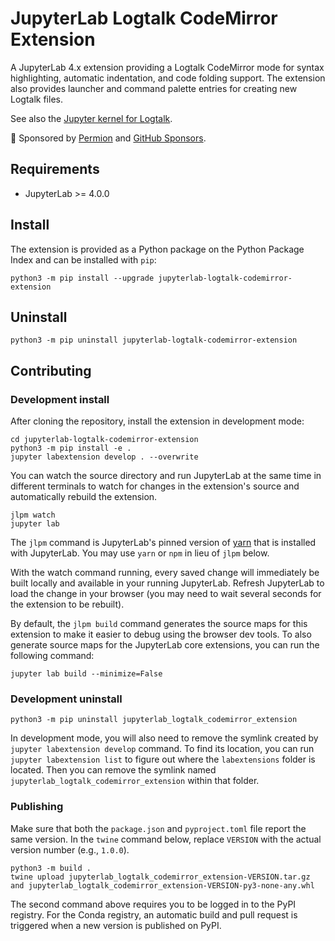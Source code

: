 # JupyterLab Logtalk CodeMirror Extension

A JupyterLab 4.x extension providing a Logtalk CodeMirror mode for syntax highlighting, automatic indentation, and code folding support. The extension also provides launcher and command palette entries for creating new Logtalk files.

See also the [Jupyter kernel for Logtalk](https://github.com/LogtalkDotOrg/logtalk-jupyter-kernel).

🙏 Sponsored by [Permion](https://permion.ai/) and [GitHub Sponsors](https://github.com/sponsors/pmoura).

## Requirements

- JupyterLab >= 4.0.0

## Install

The extension is provided as a Python package on the Python Package Index and can be installed with `pip`:

	python3 -m pip install --upgrade jupyterlab-logtalk-codemirror-extension

## Uninstall

	python3 -m pip uninstall jupyterlab-logtalk-codemirror-extension

## Contributing

### Development install

After cloning the repository, install the extension in development mode:

	cd jupyterlab-logtalk-codemirror-extension
	python3 -m pip install -e .
	jupyter labextension develop . --overwrite

You can watch the source directory and run JupyterLab at the same time in different terminals to watch for changes in the extension's source and automatically rebuild the extension.

	jlpm watch
	jupyter lab

The `jlpm` command is JupyterLab's pinned version of [yarn](https://yarnpkg.com/) that is installed with JupyterLab. You may use `yarn` or `npm` in lieu of `jlpm` below.

With the watch command running, every saved change will immediately be built locally and available in your running JupyterLab. Refresh JupyterLab to load the change in your browser (you may need to wait several seconds for the extension to be rebuilt).

By default, the `jlpm build` command generates the source maps for this extension to make it easier to debug using the browser dev tools. To also generate source maps for the JupyterLab core extensions, you can run the following command:

	jupyter lab build --minimize=False

### Development uninstall

	python3 -m pip uninstall jupyterlab_logtalk_codemirror_extension

In development mode, you will also need to remove the symlink created by `jupyter labextension develop`
command. To find its location, you can run `jupyter labextension list` to figure out where the `labextensions`
folder is located. Then you can remove the symlink named `jupyterlab_logtalk_codemirror_extension` within that folder.

### Publishing

Make sure that both the `package.json` and `pyproject.toml` file report the same version. In the `twine` command below, replace `VERSION` with the actual version number (e.g., `1.0.0`).

	python3 -m build .
	twine upload jupyterlab_logtalk_codemirror_extension-VERSION.tar.gz and jupyterlab_logtalk_codemirror_extension-VERSION-py3-none-any.whl

The second command above requires you to be logged in to the PyPI registry. For the Conda registry, an automatic build and pull request is triggered when a new version is published on PyPI.

